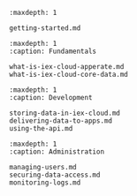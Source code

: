 
```{toctree}
:maxdepth: 1

getting-started.md
```

```{toctree}
:maxdepth: 1
:caption: Fundamentals

what-is-iex-cloud-apperate.md
what-is-iex-cloud-core-data.md
```

```{toctree}
:maxdepth: 1
:caption: Development

storing-data-in-iex-cloud.md
delivering-data-to-apps.md
using-the-api.md
```

```{toctree}
:maxdepth: 1
:caption: Administration

managing-users.md
securing-data-access.md
monitoring-logs.md
```
